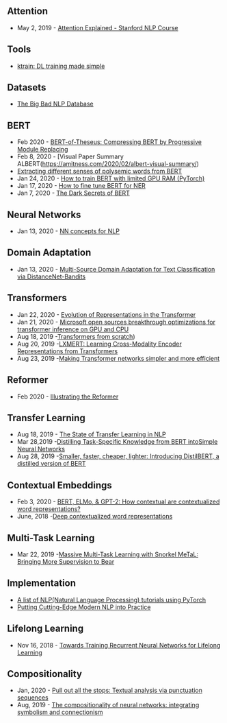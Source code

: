 ## Attention
- May 2, 2019 - [Attention Explained - Stanford NLP Course](https://www.youtube.com/watch?v=XXtpJxZBa2c&feature=youtu.be&t=3721)

## Tools
- [ktrain: DL training made simple](https://github.com/amaiya/ktrain)

## Datasets
- [The Big Bad NLP Database](https://quantumstat.com/dataset/dataset.html)

## BERT
- Feb 2020 - [BERT-of-Theseus: Compressing BERT by Progressive Module Replacing](https://arxiv.org/abs/2002.02925)
- Feb 8, 2020 - [Visual Paper Summary ALBERT(https://amitness.com/2020/02/albert-visual-summary/)
- [Extracting different senses of polysemic words from BERT](https://medium.com/@leslie_huang/automatic-extraction-of-word-senses-from-deep-contextualized-word-embeddings-2f09f16e820)
- Jan 24, 2020 - [How to train BERT with limited GPU RAM (PyTorch)](https://www.youtube.com/watch?v=Q2fT-lANdVQ)
- Jan 17, 2020 - [How to fine tune BERT for NER](https://gab41.lab41.org/how-to-fine-tune-bert-for-named-entity-recognition-2257b5e5ce7e)
- Jan 7, 2020 - [The Dark Secrets of BERT](https://text-machine-lab.github.io/blog/2020/bert-secrets/)

## Neural Networks
- Jan 13, 2020 - [NN concepts for NLP](https://github.com/neulab/nn4nlp-concepts)

## Domain Adaptation
- Jan 13, 2020 - [Multi-Source Domain Adaptation for Text Classification via DistanceNet-Bandits](https://arxiv.org/abs/2001.04362)

## Transformers
- Jan 22, 2020 - [Evolution of Representations in the Transformer](https://www.youtube.com/watch?v=h5N7sbAKBhA)
- Jan 21, 2020 - [Microsoft open sources breakthrough optimizations for transformer inference on GPU and CPU](https://cloudblogs.microsoft.com/opensource/2020/01/21/microsoft-onnx-open-source-optimizations-transformer-inference-gpu-cpu/?utm_campaign=AI%20Weekly&utm_medium=email&utm_source=Revue%20newsletter)
- Aug 18, 2019 -[Transformers from scratch](http://www.peterbloem.nl/blog/transformers))
- Aug 20, 2019 -[LXMERT: Learning Cross-Modality Encoder Representations from Transformers](https://arxiv.org/abs/1908.07490)
- Aug 23, 2019 -[Making Transformer networks simpler and more efficient ](https://ai.facebook.com/blog/making-transformer-networks-simpler-and-more-efficient/)

## Reformer
- Feb 2020 - [Illustrating the Reformer](https://towardsdatascience.com/illustrating-the-reformer-393575ac6ba0)

## Transfer Learning
- Aug 18, 2019 - [The State of Transfer Learning in NLP](https://ruder.io/state-of-transfer-learning-in-nlp/)
- Mar 28,2019 -[Distilling Task-Specific Knowledge from BERT intoSimple Neural Networks](https://arxiv.org/pdf/1903.12136.pdf)
- Aug 28, 2019 -[Smaller, faster, cheaper, lighter: Introducing DistilBERT, a distilled version of BERT](https://medium.com/huggingface/distilbert-8cf3380435b5)

## Contextual Embeddings
- Feb 3, 2020 - [BERT, ELMo, & GPT-2: How contextual are contextualized word representations?](https://kawine.github.io/blog/nlp/2020/02/03/contextual.html)
- June, 2018 -[Deep contextualized word representations](https://www.aclweb.org/anthology/N18-1202.pdf)

## Multi-Task Learning
- Mar 22, 2019 -[Massive Multi-Task Learning with Snorkel MeTaL: Bringing More Supervision to Bear](https://dawn.cs.stanford.edu/2019/03/22/glue/)

## Implementation
- [A list of NLP(Natural Language Processing) tutorials using PyTorch](https://github.com/lyeoni/nlp-tutorial)
- [Putting Cutting-Edge Modern NLP into Practice](https://docs.google.com/presentation/d/1I5iF_Iu-WF5U8K0CBDd1VGyxqEsOFH509eeW4-nvSXc/edit#slide=id.g625c52cb18_0_122)

## Lifelong Learning
- Nov 16, 2018 - [Towards Training Recurrent Neural Networks for Lifelong Learning](https://arxiv.org/abs/1811.07017)

## Compositionality
- Jan, 2020 - [Pull out all the stops: Textual analysis via punctuation sequences](https://arxiv.org/abs/1901.00519v2)
- Aug, 2019 - [The compositionality of neural networks: integrating symbolism and connectionism](https://arxiv.org/abs/1908.08351)
